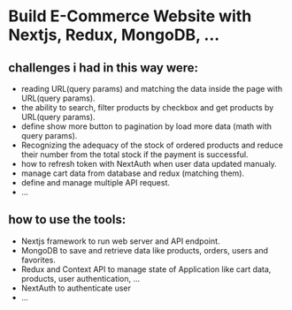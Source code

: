 # Build E-Commerce Website with Nextjs, Redux, MongoDB, ...

## challenges i had in this way were:
* reading URL(query params) and matching the data inside the page with URL(query params).
* the ability to search, filter products by checkbox and get products by URL(query params).
* define show more button to pagination by load more data (math with query params).
* Recognizing the adequacy of the stock of ordered products and reduce their number from the total stock if the payment is successful.
* how to refresh token with NextAuth when user data updated manualy.
* manage cart data from database and redux (matching them).
* define and manage multiple API request.
* ...

## how to use the tools:
* Nextjs framework to run web server and API endpoint.
* MongoDB to save and retrieve data like products, orders, users and favorites.
* Redux and Context API to manage state of Application like cart data, products, user authentication, ...
* NextAuth to authenticate user 
* ...
